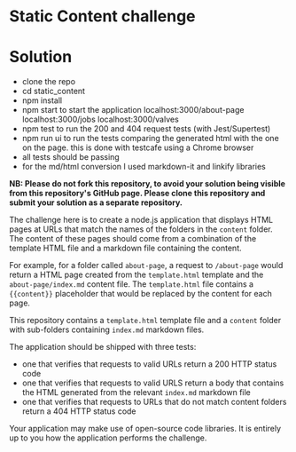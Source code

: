 # Static Content challenge

# Solution

* clone the repo
* cd static_content
* npm install
* npm start to start the application
  localhost:3000/about-page
  localhost:3000/jobs
  localhost:3000/valves
* npm test to run the 200 and 404 request tests (with Jest/Supertest)
* npm run ui to run the tests comparing the generated html with the one on the page.
  this is done with testcafe using a Chrome browser
* all tests should be passing
* for the md/html conversion I used markdown-it and linkify libraries

**NB: Please do not fork this repository, to avoid your solution being visible from this repository's GitHub page. Please clone this repository and submit your solution as a separate repository.**

The challenge here is to create a node.js application that displays HTML pages at URLs that match the names of the folders in the `content` folder. The content of these pages should come from a combination of the template HTML file and a markdown file containing the content.

For example, for a folder called `about-page`, a request to `/about-page` would return a HTML page created from the `template.html` template and the `about-page/index.md` content file. The `template.html` file contains a `{{content}}` placeholder that would be replaced by the content for each page.

This repository contains a `template.html` template file and a `content` folder with sub-folders containing `index.md` markdown files.

The application should be shipped with three tests:

* one that verifies that requests to valid URLs return a 200 HTTP status code
* one that verifies that requests to valid URLS return a body that contains the HTML generated from the relevant `index.md` markdown file
* one that verifies that requests to URLs that do not match content folders return a 404 HTTP status code

Your application may make use of open-source code libraries. It is entirely up to you how the application performs the challenge.
